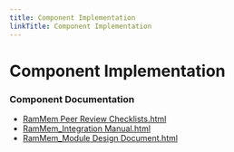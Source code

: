 ```yaml
---
title: Component Implementation
linkTitle: Component Implementation
---
```


# Component Implementation
### Component Documentation

- [RamMem Peer Review Checklists.html](doc/RamMem%20Peer%20Review%20Checklists.html)
- [RamMem_Integration Manual.html](doc/RamMem_Integration%20Manual.html)
- [RamMem_Module Design Document.html](doc/RamMem_Module%20Design%20Document.html)

